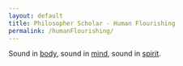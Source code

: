 ```yaml
---
layout: default
title: Philosopher Scholar - Human Flourishing
permalink: /humanFlourishing/
---
```


Sound in [body](./body/), sound in [mind](./mind/), sound in [spirit](./spirituality/).
